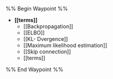 %% Begin Waypoint %%
- **[[terms]]**
	- [[Backpropagation]]
	- [[ELBO]]
	- [[KL- Dvergence]]
	- [[Maximum likelihood estimation]]
	- [[Skip connection]]
	- [[terms]]

%% End Waypoint %%
